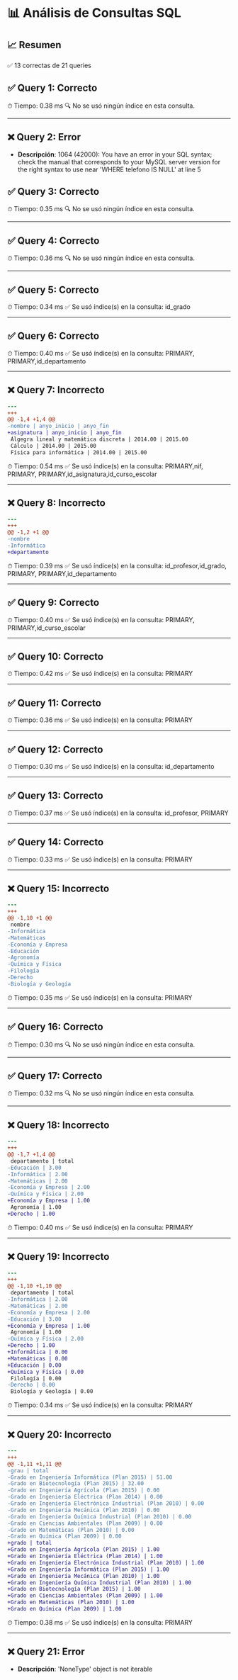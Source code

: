 # 📊 Análisis de Consultas SQL


## 📈 Resumen
✅ 13 correctas de 21 queries

## ✅ Query 1: Correcto

⏱ Tiempo: 0.38 ms
🔍 No se usó ningún índice en esta consulta.

---

## ❌ Query 2: Error
- **Descripción**: 1064 (42000): You have an error in your SQL syntax; check the manual that corresponds to your MySQL server version for the right syntax to use near 'WHERE telefono IS NULL' at line 5


## ✅ Query 3: Correcto

⏱ Tiempo: 0.35 ms
🔍 No se usó ningún índice en esta consulta.

---

## ✅ Query 4: Correcto

⏱ Tiempo: 0.36 ms
🔍 No se usó ningún índice en esta consulta.

---

## ✅ Query 5: Correcto

⏱ Tiempo: 0.34 ms
✅ Se usó índice(s) en la consulta: id_grado

---

## ✅ Query 6: Correcto

⏱ Tiempo: 0.40 ms
✅ Se usó índice(s) en la consulta: PRIMARY, PRIMARY,id_departamento

---

## ❌ Query 7: Incorrecto
```diff
--- 
+++ 
@@ -1,4 +1,4 @@
-nombre | anyo_inicio | anyo_fin
+asignatura | anyo_inicio | anyo_fin
 Álgegra lineal y matemática discreta | 2014.00 | 2015.00
 Cálculo | 2014.00 | 2015.00
 Física para informática | 2014.00 | 2015.00
```

⏱ Tiempo: 0.54 ms
✅ Se usó índice(s) en la consulta: PRIMARY,nif, PRIMARY, PRIMARY,id_asignatura,id_curso_escolar

---

## ❌ Query 8: Incorrecto
```diff
--- 
+++ 
@@ -1,2 +1 @@
-nombre
-Informática
+departamento
```

⏱ Tiempo: 0.39 ms
✅ Se usó índice(s) en la consulta: id_profesor,id_grado, PRIMARY, PRIMARY,id_departamento

---

## ✅ Query 9: Correcto

⏱ Tiempo: 0.40 ms
✅ Se usó índice(s) en la consulta: PRIMARY, PRIMARY,id_curso_escolar

---

## ✅ Query 10: Correcto

⏱ Tiempo: 0.42 ms
✅ Se usó índice(s) en la consulta: PRIMARY

---

## ✅ Query 11: Correcto

⏱ Tiempo: 0.36 ms
✅ Se usó índice(s) en la consulta: PRIMARY

---

## ✅ Query 12: Correcto

⏱ Tiempo: 0.30 ms
✅ Se usó índice(s) en la consulta: id_departamento

---

## ✅ Query 13: Correcto

⏱ Tiempo: 0.37 ms
✅ Se usó índice(s) en la consulta: id_profesor, PRIMARY

---

## ✅ Query 14: Correcto

⏱ Tiempo: 0.33 ms
✅ Se usó índice(s) en la consulta: PRIMARY

---

## ❌ Query 15: Incorrecto
```diff
--- 
+++ 
@@ -1,10 +1 @@
 nombre
-Informática
-Matemáticas
-Economía y Empresa
-Educación
-Agronomía
-Química y Física
-Filología
-Derecho
-Biología y Geología
```

⏱ Tiempo: 0.35 ms
✅ Se usó índice(s) en la consulta: PRIMARY

---

## ✅ Query 16: Correcto

⏱ Tiempo: 0.30 ms
🔍 No se usó ningún índice en esta consulta.

---

## ✅ Query 17: Correcto

⏱ Tiempo: 0.32 ms
🔍 No se usó ningún índice en esta consulta.

---

## ❌ Query 18: Incorrecto
```diff
--- 
+++ 
@@ -1,7 +1,4 @@
 departamento | total
-Educación | 3.00
-Informática | 2.00
-Matemáticas | 2.00
-Economía y Empresa | 2.00
-Química y Física | 2.00
+Economía y Empresa | 1.00
 Agronomía | 1.00
+Derecho | 1.00
```

⏱ Tiempo: 0.40 ms
✅ Se usó índice(s) en la consulta: PRIMARY

---

## ❌ Query 19: Incorrecto
```diff
--- 
+++ 
@@ -1,10 +1,10 @@
 departamento | total
-Informática | 2.00
-Matemáticas | 2.00
-Economía y Empresa | 2.00
-Educación | 3.00
+Economía y Empresa | 1.00
 Agronomía | 1.00
-Química y Física | 2.00
+Derecho | 1.00
+Informática | 0.00
+Matemáticas | 0.00
+Educación | 0.00
+Química y Física | 0.00
 Filología | 0.00
-Derecho | 0.00
 Biología y Geología | 0.00
```

⏱ Tiempo: 0.34 ms
✅ Se usó índice(s) en la consulta: PRIMARY

---

## ❌ Query 20: Incorrecto
```diff
--- 
+++ 
@@ -1,11 +1,11 @@
-grau | total
-Grado en Ingeniería Informática (Plan 2015) | 51.00
-Grado en Biotecnología (Plan 2015) | 32.00
-Grado en Ingeniería Agrícola (Plan 2015) | 0.00
-Grado en Ingeniería Eléctrica (Plan 2014) | 0.00
-Grado en Ingeniería Electrónica Industrial (Plan 2010) | 0.00
-Grado en Ingeniería Mecánica (Plan 2010) | 0.00
-Grado en Ingeniería Química Industrial (Plan 2010) | 0.00
-Grado en Ciencias Ambientales (Plan 2009) | 0.00
-Grado en Matemáticas (Plan 2010) | 0.00
-Grado en Química (Plan 2009) | 0.00
+grado | total
+Grado en Ingeniería Agrícola (Plan 2015) | 1.00
+Grado en Ingeniería Eléctrica (Plan 2014) | 1.00
+Grado en Ingeniería Electrónica Industrial (Plan 2010) | 1.00
+Grado en Ingeniería Informática (Plan 2015) | 1.00
+Grado en Ingeniería Mecánica (Plan 2010) | 1.00
+Grado en Ingeniería Química Industrial (Plan 2010) | 1.00
+Grado en Biotecnología (Plan 2015) | 1.00
+Grado en Ciencias Ambientales (Plan 2009) | 1.00
+Grado en Matemáticas (Plan 2010) | 1.00
+Grado en Química (Plan 2009) | 1.00
```

⏱ Tiempo: 0.38 ms
✅ Se usó índice(s) en la consulta: PRIMARY

---

## ❌ Query 21: Error
- **Descripción**: 'NoneType' object is not iterable

